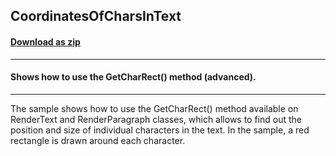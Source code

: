 ## CoordinatesOfCharsInText
#### [Download as zip](https://grapecity.github.io/DownGit/#/home?url=https://github.com/GrapeCity/ComponentOne-WPF-Samples/tree/master/NET_4.5.2/C1.WPF.PrintDocument/CS/CoordinatesOfCharsInText)
____
#### Shows how to use the GetCharRect() method (advanced).
____
The sample shows how to use the GetCharRect() method available on
RenderText and RenderParagraph classes, which allows to find
out the position and size of individual characters in the text.
In the sample, a red rectangle is drawn around each character.
